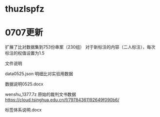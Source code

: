 # thuzlspfz


# 0707更新
扩展了比对数据集到753份串案（230组）
对于新标注的内容（二人标注），每次标注的权值设置为1.5

文件说明

data0525.json 明细比对实验用数据

数据说明0525.docx

wenshu_1377.7z 原始的裁判文书数据 https://cloud.tsinghua.edu.cn/f/79784361192649f090b6/

标签体系说明.docx
